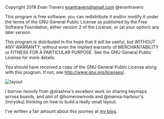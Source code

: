 Copyright 2019 Evan Travers <evantravers@gmail.com> @evantravers

This program is free software: you can redistribute it and/or modify
it under the terms of the GNU General Public License as published by
the Free Software Foundation, either version 2 of the License, or
(at your option) any later version.

This program is distributed in the hope that it will be useful,
but WITHOUT ANY WARRANTY; without even the implied warranty of
MERCHANTABILITY or FITNESS FOR A PARTICULAR PURPOSE.  See the
GNU General Public License for more details.

You should have received a copy of the GNU General Public License
along with this program.  If not, see <http://www.gnu.org/licenses/>.

![layout](3x5+3-using-mod-taps.png)

I borrow *heavily* from @drashna's excellent work on sharing keymaps across
boards, and alot of @homerowmods and @manna-harbour's (miryoku) thinking on how
to build a really small layout.

I've written a fair amount about this journey at [my
blog](http://evantravers.com/articles/tags/keyboards/).
